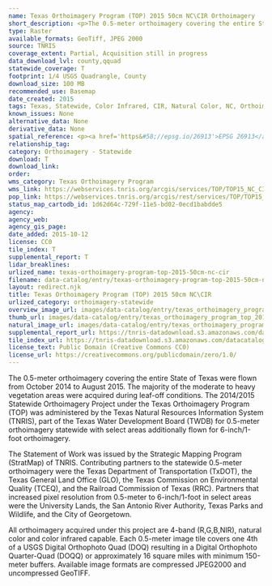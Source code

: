 ```yaml
---
name: Texas Orthoimagery Program (TOP) 2015 50cm NC\CIR Orthoimagery
short_description: <p>The 0.5-meter orthoimagery covering the entire State of Texas were flown from October 2014 to August 2015.</p>
type: Raster
available_formats: GeoTiff, JPEG 2000
source: TNRIS
coverage_extent: Partial, Acquisition still in progress
data_download_lvl: county,qquad
statewide_coverage: T
footprint: 1/4 USGS Quadrangle, County
download_size: 100 MB
recommended_use: Basemap
date_created: 2015
tags: Texas, Statewide, Color Infrared, CIR, Natural Color, NC, Orthoimagery, Aerial, Imagery, Historical
known_issues: None
alternative_data: None
derivative_data: None
spatial_reference: <p><a href='https&#58;//epsg.io/26913'>EPSG 26913</a>, <a href='https&#58;//epsg.io/26914'>EPSG 26914</a>, <a href='https&#58;//epsg.io/26915'>EPSG 26915</a></p>
relationship_tag:
category: Orthoimagery - Statewide
download: T
download_link:
order:
wms_category: Texas Orthoimagery Program
wms_link: https://webservices.tnris.org/arcgis/services/TOP/TOP15_NC_CIR_50cm/ImageServer/WMSServer
pop_link: https://webservices.tnris.org/arcgis/rest/services/TOP/TOP15_NC_CIR_50cm/ImageServer?f=jsapi
status_map_cartodb_id: 1d62d64c-729f-11e5-bd02-0ecd1babdde5
agency:
agency_web:
agency_gis_page:
date_added: 2015-10-12
license: CC0
tile_index: T
supplemental_report: T
lidar_breaklines:
urlized_name: texas-orthoimagery-program-top-2015-50cm-nc-cir
filename: data-catalog/entry/texas-orthoimagery-program-top-2015-50cm-nc-cir.md
layout: redirect.njk
title: Texas Orthoimagery Program (TOP) 2015 50cm NC\CIR
urlized_category: orthoimagery-statewide
overview_image_url: images/data-catalog/entry/texas_orthoimagery_program_top_2015_50cm_nc_cir_overview.jpg
thumb_url: images/data-catalog/entry/texas_orthoimagery_program_top_2015_50cm_nc_cir_th.jpg
natural_image_url: images/data-catalog/entry/texas_orthoimagery_program_top_2015_50cm_nc_cir_natural.jpg
supplemental_report_url: https://tnris-datadownload.s3.amazonaws.com/datacatalog/supplemental_reports/texas_orthoimagery_program_top_2015_50cm_nc_cir_supplementalreports.zip
tile_index_url: https://tnris-datadownload.s3.amazonaws.com/datacatalog/tile_index/texas_orthoimagery_program_top_2015_50cm_nc_cir_tileindex.zip
license_text: Public Domain (Creative Commons CC0)
license_url: https://creativecommons.org/publicdomain/zero/1.0/
---
```


The 0.5-meter orthoimagery covering the entire State of Texas were flown from October 2014 to August 2015. The majority of the moderate to heavy vegetation areas were acquired during leaf-off conditions. The 2014/2015 Statewide Orthoimagery Project under the Texas Orthoimagery Program (TOP) was administered by the Texas Natural Resources Information System (TNRIS), part of the Texas Water Development Board (TWDB) for 0.5-meter orthoimagery statewide with select areas additionally flown for 6-inch/1-foot orthoimagery.

The Statement of Work was issued by the Strategic Mapping Program (StratMap) of TNRIS. Contributing partners to the statewide 0.5-meter orthoimagery were the Texas Department of Transportation (TxDOT), the Texas General Land Office (GLO), the Texas Commission on Environmental Quality (TCEQ), and the Railroad Commission of Texas (RRC). Partners that increased pixel resolution from 0.5-meter to 6-inch/1-foot in select areas were the University Lands, the San Antonio River Authority, Texas Parks and Wildlife, and the City of Georgetown.

All orthoimagery acquired under this project are 4-band (R,G,B,NIR), natural color and color infrared capable. Each 0.5-meter image tile covers one 4th of a USGS Digital Orthophoto Quad (DOQ) resulting in a Digital Orthophoto Quarter-Quad (DOQQ) or approximately 16 square miles with minimum 150-meter buffers. Available image formats are compressed JPEG2000 and uncompressed GeoTIFF.
